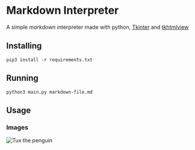 # Markdown Interpreter

A simple _markdown_ interpreter made with python, [Tkinter](https://docs.python.org/3/library/tkinter.html) and [tkhtmlview](https://pypi.org/project/tkhtmlview/)

Installing
-------------
```pip3 install -r requirements.txt```

## Running

```python3 main.py markdown-file.md```

## Usage

### Images

![Tux the penguin](tux.png)
